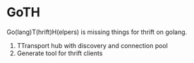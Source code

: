 # GoTH

Go(lang)T(hrift)H(elpers) is missing things for thrift on golang.

1. TTransport hub with discovery and connection pool
2. Generate tool for thrift clients






